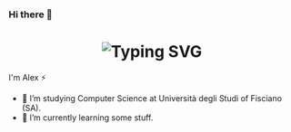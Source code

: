 ### Hi there 👋
<div align="center">
    <h1>
        <img src="https://readme-typing-svg.herokuapp.com?font=Jetbrains+mono&size=40&duration=3000&color=33FF33&center=true&vCenter=true&width=435&lines=Hi... +I'm+[Alex];This+is..;..my+Github..;" alt="Typing SVG"/>
    </h1>
</div>

I'm Alex ⚡
<!--
**AlexthePredator/AlexthePredator** is a ✨ _special_ ✨ repository because its `README.md` (this file) appears on your GitHub profile.
-->
- 🔭 I’m studying Computer Science at Università degli Studi of Fisciano (SA).
- 🌱 I’m currently learning some stuff.

<!--
Here are some ideas to get you started:

- 🔭 I’m currently working on ...
- 🌱 I’m currently learning ...
- 👯 I’m looking to collaborate on ...
- 🤔 I’m looking for help with ...
- 💬 Ask me about ...
- 📫 How to reach me: ...
- 😄 Pronouns: ...
- ⚡ Fun fact: ...
-->
